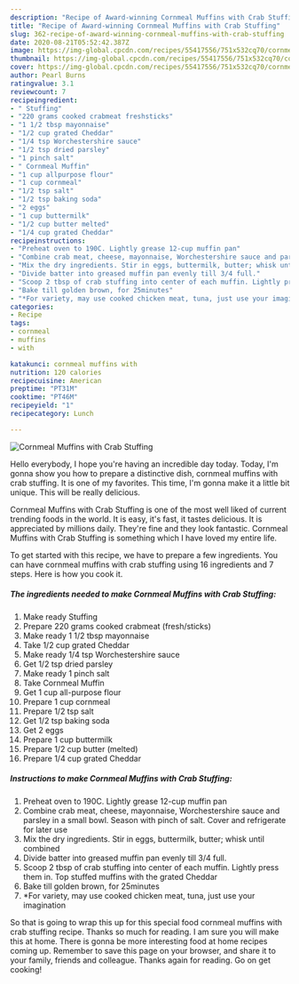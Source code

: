 ```yaml
---
description: "Recipe of Award-winning Cornmeal Muffins with Crab Stuffing"
title: "Recipe of Award-winning Cornmeal Muffins with Crab Stuffing"
slug: 362-recipe-of-award-winning-cornmeal-muffins-with-crab-stuffing
date: 2020-08-21T05:52:42.387Z
image: https://img-global.cpcdn.com/recipes/55417556/751x532cq70/cornmeal-muffins-with-crab-stuffing-recipe-main-photo.jpg
thumbnail: https://img-global.cpcdn.com/recipes/55417556/751x532cq70/cornmeal-muffins-with-crab-stuffing-recipe-main-photo.jpg
cover: https://img-global.cpcdn.com/recipes/55417556/751x532cq70/cornmeal-muffins-with-crab-stuffing-recipe-main-photo.jpg
author: Pearl Burns
ratingvalue: 3.1
reviewcount: 7
recipeingredient:
- " Stuffing"
- "220 grams cooked crabmeat freshsticks"
- "1 1/2 tbsp mayonnaise"
- "1/2 cup grated Cheddar"
- "1/4 tsp Worchestershire sauce"
- "1/2 tsp dried parsley"
- "1 pinch salt"
- " Cornmeal Muffin"
- "1 cup allpurpose flour"
- "1 cup cornmeal"
- "1/2 tsp salt"
- "1/2 tsp baking soda"
- "2 eggs"
- "1 cup buttermilk"
- "1/2 cup butter melted"
- "1/4 cup grated Cheddar"
recipeinstructions:
- "Preheat oven to 190C. Lightly grease 12-cup muffin pan"
- "Combine crab meat, cheese, mayonnaise, Worchestershire sauce and parsley in a small bowl. Season with pinch of salt. Cover and refrigerate for later use"
- "Mix the dry ingredients. Stir in eggs, buttermilk, butter; whisk until combined"
- "Divide batter into greased muffin pan evenly till 3/4 full."
- "Scoop 2 tbsp of crab stuffing into center of each muffin. Lightly press them in. Top stuffed muffins with the grated Cheddar"
- "Bake till golden brown, for 25minutes"
- "*For variety, may use cooked chicken meat, tuna, just use your imagination"
categories:
- Recipe
tags:
- cornmeal
- muffins
- with

katakunci: cornmeal muffins with 
nutrition: 120 calories
recipecuisine: American
preptime: "PT31M"
cooktime: "PT46M"
recipeyield: "1"
recipecategory: Lunch

---
```



![Cornmeal Muffins with Crab Stuffing](https://img-global.cpcdn.com/recipes/55417556/751x532cq70/cornmeal-muffins-with-crab-stuffing-recipe-main-photo.jpg)

Hello everybody, I hope you're having an incredible day today. Today, I'm gonna show you how to prepare a distinctive dish, cornmeal muffins with crab stuffing. It is one of my favorites. This time, I'm gonna make it a little bit unique. This will be really delicious.

Cornmeal Muffins with Crab Stuffing is one of the most well liked of current trending foods in the world. It is easy, it's fast, it tastes delicious. It is appreciated by millions daily. They're fine and they look fantastic. Cornmeal Muffins with Crab Stuffing is something which I have loved my entire life.




To get started with this recipe, we have to prepare a few ingredients. You can have cornmeal muffins with crab stuffing using 16 ingredients and 7 steps. Here is how you cook it.

<!--inarticleads1-->

##### The ingredients needed to make Cornmeal Muffins with Crab Stuffing:

1. Make ready  Stuffing
1. Prepare 220 grams cooked crabmeat (fresh/sticks)
1. Make ready 1 1/2 tbsp mayonnaise
1. Take 1/2 cup grated Cheddar
1. Make ready 1/4 tsp Worchestershire sauce
1. Get 1/2 tsp dried parsley
1. Make ready 1 pinch salt
1. Take  Cornmeal Muffin
1. Get 1 cup all-purpose flour
1. Prepare 1 cup cornmeal
1. Prepare 1/2 tsp salt
1. Get 1/2 tsp baking soda
1. Get 2 eggs
1. Prepare 1 cup buttermilk
1. Prepare 1/2 cup butter (melted)
1. Prepare 1/4 cup grated Cheddar




<!--inarticleads2-->

##### Instructions to make Cornmeal Muffins with Crab Stuffing:

1. Preheat oven to 190C. Lightly grease 12-cup muffin pan
1. Combine crab meat, cheese, mayonnaise, Worchestershire sauce and parsley in a small bowl. Season with pinch of salt. Cover and refrigerate for later use
1. Mix the dry ingredients. Stir in eggs, buttermilk, butter; whisk until combined
1. Divide batter into greased muffin pan evenly till 3/4 full.
1. Scoop 2 tbsp of crab stuffing into center of each muffin. Lightly press them in. Top stuffed muffins with the grated Cheddar
1. Bake till golden brown, for 25minutes
1. *For variety, may use cooked chicken meat, tuna, just use your imagination




So that is going to wrap this up for this special food cornmeal muffins with crab stuffing recipe. Thanks so much for reading. I am sure you will make this at home. There is gonna be more interesting food at home recipes coming up. Remember to save this page on your browser, and share it to your family, friends and colleague. Thanks again for reading. Go on get cooking!
